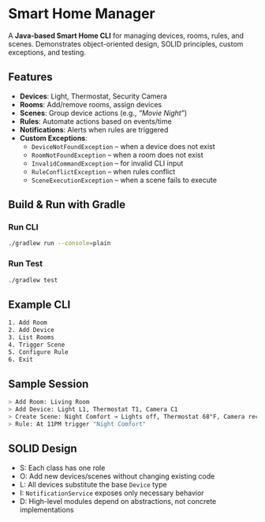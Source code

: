 # Smart Home Manager

A **Java-based Smart Home CLI** for managing devices, rooms, rules, and scenes. Demonstrates object-oriented design, SOLID principles, custom exceptions, and testing.

## Features
- **Devices**: Light, Thermostat, Security Camera  
- **Rooms**: Add/remove rooms, assign devices  
- **Scenes**: Group device actions (e.g., *“Movie Night”*)  
- **Rules**: Automate actions based on events/time  
- **Notifications**: Alerts when rules are triggered  
- **Custom Exceptions**:  
  - `DeviceNotFoundException` – when a device does not exist  
  - `RoomNotFoundException` – when a room does not exist  
  - `InvalidCommandException` – for invalid CLI input  
  - `RuleConflictException` – when rules conflict  
  - `SceneExecutionException` – when a scene fails to execute  

## Build & Run with Gradle

### Run CLI
```bash
./gradlew run --console=plain
```

### Run Test
```bash
./gradlew test
```

## Example CLI
```bash
1. Add Room
2. Add Device
3. List Rooms
4. Trigger Scene
5. Configure Rule
6. Exit
```

## Sample Session
```bash
> Add Room: Living Room
> Add Device: Light L1, Thermostat T1, Camera C1
> Create Scene: Night Comfort → Lights off, Thermostat 68°F, Camera records
> Rule: At 11PM trigger "Night Comfort"
```

## SOLID Design
- S: Each class has one role
- O: Add new devices/scenes without changing existing code
- L: All devices substitute the base `Device` type
- I: `NotificationService` exposes only necessary behavior
- D: High-level modules depend on abstractions, not concrete implementations
